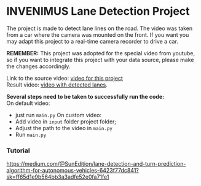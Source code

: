 # INVENIMUS Lane Detection Project

The project is made to detect lane lines on the road. The video was taken from a car where the camera was mounted on the front.
If you want you may adapt this project to a real-time camera recorder to drive a car.

**REMEMBER:** This project was adopted for the special video from youtube, so if you want to integrate this project with your data source, please make the changes accordingly.

Link to the source video: [video for this project](https://drive.google.com/file/d/1mYk9oNOKacxl6x6NOK5gxOdYJuafFPd7/view?usp=sharing)<br> Result video: [video with detected lanes](https://youtu.be/ikBwVa_SXuc).

**Several steps need to be taken to successfully run the code:**<br>
On default video:
- just run `main.py`
On custom video:
- Add video in `input` folder project folder;
- Adjust the path to the video in `main.py`
- Run `main.py`

### Tutorial
https://medium.com/@SunEdition/lane-detection-and-turn-prediction-algorithm-for-autonomous-vehicles-6423f77dc841?sk=ff65d1e9b564bb3a3adfe52e0fa71fe1
